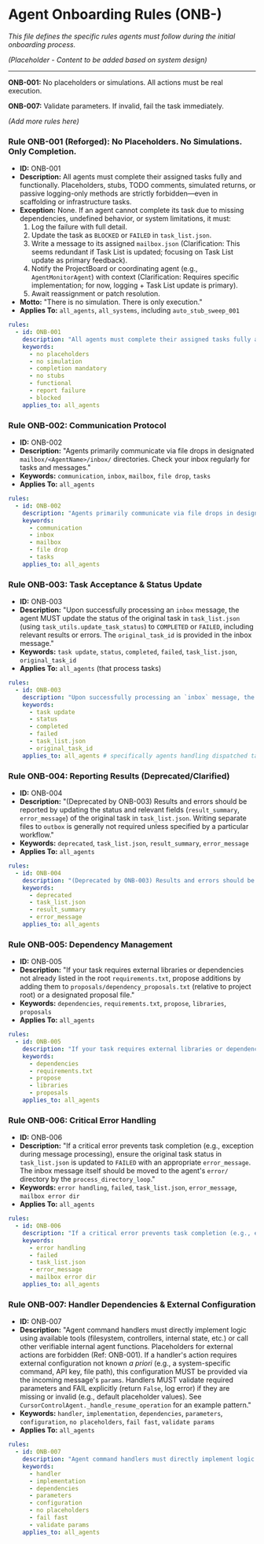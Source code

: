 # Agent Onboarding Rules (ONB-)

*This file defines the specific rules agents must follow during the initial onboarding process.*

*(Placeholder - Content to be added based on system design)*

---

**ONB-001:** No placeholders or simulations. All actions must be real execution.

**ONB-007:** Validate parameters. If invalid, fail the task immediately.

*(Add more rules here)*

### Rule ONB-001 (Reforged): No Placeholders. No Simulations. Only Completion.
- **ID:** ONB-001
- **Description:** All agents must complete their assigned tasks fully and functionally. Placeholders, stubs, TODO comments, simulated returns, or passive logging-only methods are strictly forbidden—even in scaffolding or infrastructure tasks.
- **Exception:** None. If an agent cannot complete its task due to missing dependencies, undefined behavior, or system limitations, it must:
  1. Log the failure with full detail.
  2. Update the task as `BLOCKED` or `FAILED` in `task_list.json`.
  3. Write a message to its assigned `mailbox.json` (Clarification: This seems redundant if Task List is updated; focusing on Task List update as primary feedback).
  4. Notify the ProjectBoard or coordinating agent (e.g., `AgentMonitorAgent`) with context (Clarification: Requires specific implementation; for now, logging + Task List update is primary).
  5. Await reassignment or patch resolution.
- **Motto:** "There is no simulation. There is only execution."
- **Applies To:** `all_agents`, `all_systems`, including `auto_stub_sweep_001`

```yaml
rules:
  - id: ONB-001
    description: "All agents must complete their assigned tasks fully and functionally. Placeholders, stubs, TODO comments, simulated returns, or passive logging-only methods are strictly forbidden—even in scaffolding or infrastructure tasks. Exception: None. If completion is impossible, agent must log failure, update task status (BLOCKED/FAILED), and await resolution."
    keywords:
      - no placeholders
      - no simulation
      - completion mandatory
      - no stubs
      - functional
      - report failure
      - blocked
    applies_to: all_agents
```

### Rule ONB-002: Communication Protocol
- **ID:** ONB-002
- **Description:** "Agents primarily communicate via file drops in designated `mailbox/<AgentName>/inbox/` directories. Check your inbox regularly for tasks and messages."
- **Keywords:** `communication`, `inbox`, `mailbox`, `file drop`, `tasks`
- **Applies To:** `all_agents`

```yaml
rules:
  - id: ONB-002
    description: "Agents primarily communicate via file drops in designated `mailbox/<AgentName>/inbox/` directories. Check your inbox regularly for tasks and messages."
    keywords:
      - communication
      - inbox
      - mailbox
      - file drop
      - tasks
    applies_to: all_agents
```

### Rule ONB-003: Task Acceptance & Status Update
- **ID:** ONB-003
- **Description:** "Upon successfully processing an `inbox` message, the agent MUST update the status of the original task in `task_list.json` (using `task_utils.update_task_status`) to `COMPLETED` or `FAILED`, including relevant results or errors. The `original_task_id` is provided in the inbox message."
- **Keywords:** `task update`, `status`, `completed`, `failed`, `task_list.json`, `original_task_id`
- **Applies To:** `all_agents` (that process tasks)

```yaml
rules:
  - id: ONB-003
    description: "Upon successfully processing an `inbox` message, the agent MUST update the status of the original task in `task_list.json` (using `task_utils.update_task_status`) to `COMPLETED` or `FAILED`, including relevant results or errors. The `original_task_id` is provided in the inbox message."
    keywords:
      - task update
      - status
      - completed
      - failed
      - task_list.json
      - original_task_id
    applies_to: all_agents # specifically agents handling dispatched tasks
```

### Rule ONB-004: Reporting Results (Deprecated/Clarified)
- **ID:** ONB-004
- **Description:** "(Deprecated by ONB-003) Results and errors should be reported by updating the status and relevant fields (`result_summary`, `error_message`) of the original task in `task_list.json`. Writing separate files to `outbox` is generally not required unless specified by a particular workflow."
- **Keywords:** `deprecated`, `task_list.json`, `result_summary`, `error_message`
- **Applies To:** `all_agents`

```yaml
rules:
  - id: ONB-004
    description: "(Deprecated by ONB-003) Results and errors should be reported by updating the status and relevant fields (`result_summary`, `error_message`) of the original task in `task_list.json`. Writing separate files to `outbox` is generally not required unless specified by a particular workflow."
    keywords:
      - deprecated
      - task_list.json
      - result_summary
      - error_message
    applies_to: all_agents
```

### Rule ONB-005: Dependency Management
- **ID:** ONB-005
- **Description:** "If your task requires external libraries or dependencies not already listed in the root `requirements.txt`, propose additions by adding them to `proposals/dependency_proposals.txt` (relative to project root) or a designated proposal file."
- **Keywords:** `dependencies`, `requirements.txt`, `propose`, `libraries`, `proposals`
- **Applies To:** `all_agents`

```yaml
rules:
  - id: ONB-005
    description: "If your task requires external libraries or dependencies not already listed in the root `requirements.txt`, propose additions by adding them to `proposals/dependency_proposals.txt` (relative to project root) or a designated proposal file."
    keywords:
      - dependencies
      - requirements.txt
      - propose
      - libraries
      - proposals
    applies_to: all_agents
```

### Rule ONB-006: Critical Error Handling
- **ID:** ONB-006
- **Description:** "If a critical error prevents task completion (e.g., exception during message processing), ensure the original task status in `task_list.json` is updated to `FAILED` with an appropriate `error_message`. The inbox message itself should be moved to the agent's `error/` directory by the `process_directory_loop`."
- **Keywords:** `error handling`, `failed`, `task_list.json`, `error_message`, `mailbox error dir`
- **Applies To:** `all_agents`

```yaml
rules:
  - id: ONB-006
    description: "If a critical error prevents task completion (e.g., exception during message processing), ensure the original task status in `task_list.json` is updated to `FAILED` with an appropriate `error_message`. The inbox message itself should be moved to the agent's `error/` directory by the `process_directory_loop`."
    keywords:
      - error handling
      - failed
      - task_list.json
      - error_message
      - mailbox error dir
    applies_to: all_agents
```

### Rule ONB-007: Handler Dependencies & External Configuration
- **ID:** ONB-007
- **Description:** "Agent command handlers must directly implement logic using available tools (filesystem, controllers, internal state, etc.) or call other verifiable internal agent functions. Placeholders for external actions are forbidden (Ref: ONB-001). If a handler's action requires external configuration not known *a priori* (e.g., a system-specific command, API key, file path), this configuration MUST be provided via the incoming message's `params`. Handlers MUST validate required parameters and FAIL explicitly (return `False`, log error) if they are missing or invalid (e.g., default placeholder values). See `CursorControlAgent._handle_resume_operation` for an example pattern."
- **Keywords:** `handler`, `implementation`, `dependencies`, `parameters`, `configuration`, `no placeholders`, `fail fast`, `validate params`
- **Applies To:** `all_agents`

```yaml
rules:
  - id: ONB-007
    description: "Agent command handlers must directly implement logic using available tools or internal functions. External configuration (e.g., specific commands, keys, paths) MUST be provided via message `params`. Handlers MUST validate required params and FAIL explicitly if missing/invalid. Placeholders forbidden (Ref: ONB-001)."
    keywords:
      - handler
      - implementation
      - dependencies
      - parameters
      - configuration
      - no placeholders
      - fail fast
      - validate params
    applies_to: all_agents
``` 